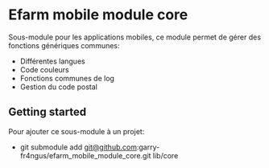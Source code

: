 # Efarm mobile module core

Sous-module pour les applications mobiles, ce module permet de gérer des fonctions génériques communes:
 - Différentes langues
 - Code couleurs
 - Fonctions communes de log
 - Gestion du code postal

## Getting started
 
Pour ajouter ce sous-module à un projet:
 - git submodule add git@github.com:garry-fr4ngus/efarm_mobile_module_core.git lib/core
